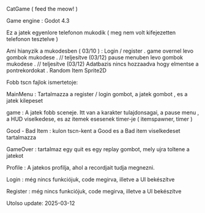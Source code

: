 CatGame (  feed the meow! )

Game engine : Godot 4.3

Ez a jatek egyenlore telefonon mukodik ( meg nem volt kifejezetten telefonon tesztelve ) 

Ami hianyzik a mukodesben ( 03/10 ) :
  Login / register .
  game overnel levo gombok mukodese . // teljesítve (03/12)
  pause menuben levo gombok mukodese . // teljesítve (03/12)
  Adatbazis nincs hozzaadva hogy elmentse a pontrekordokat . 
  Random Item Sprite2D

Fobb tscn fajlok ismertetoje: 

  MainMenu : Tartalmazza a register / login gombot, a jatek gombot , es a jatek kilepeset

  game : A jatek fobb sceneje. Itt van a karakter tulajdonsagai, a pause menu , a HUD viselkedese, es az itemek esesenek timer-je ( itemspawner, timer ) 

  Good - Bad Item : kulon tscn-kent a Good es a Bad item viselkedeset tartalmazza

  GameOver : tartalmaz egy quit es egy replay gombot, mely ujra toltene a jatekot 

  Profile : A jatekos profilja, ahol a recordjait tudja megnezni.

  Login : még nincs funkciójuk, code megirva, illetve a UI bekészítve  

  Register : még nincs funkciójuk, code megirva, illetve a UI bekészítve


Utolso update: 2025-03-12
  

